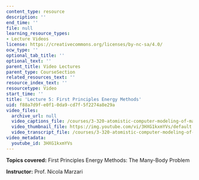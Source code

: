 ```yaml
---
content_type: resource
description: ''
end_time: ''
file: null
learning_resource_types:
- Lecture Videos
license: https://creativecommons.org/licenses/by-nc-sa/4.0/
ocw_type: ''
optional_tab_title: ''
optional_text: ''
parent_title: Video Lectures
parent_type: CourseSection
related_resources_text: ''
resource_index_text: ''
resourcetype: Video
start_time: ''
title: 'Lecture 5: First Principles Energy Methods'
uid: f88a7d9f-e0f1-0da9-cd7f-5f2274a8e29a
video_files:
  archive_url: null
  video_captions_file: /courses/3-320-atomistic-computer-modeling-of-materials-sma-5107-spring-2005/3c190140425259d092adc620e08d4da4_3HXG1kxmYVs.vtt
  video_thumbnail_file: https://img.youtube.com/vi/3HXG1kxmYVs/default.jpg
  video_transcript_file: /courses/3-320-atomistic-computer-modeling-of-materials-sma-5107-spring-2005/3960fe197021fb8e39cec9533cadda23_3HXG1kxmYVs.pdf
video_metadata:
  youtube_id: 3HXG1kxmYVs
---
```


**Topics covered:** First Principles Energy Methods: The Many-Body Problem

**Instructor:** Prof. Nicola Marzari


